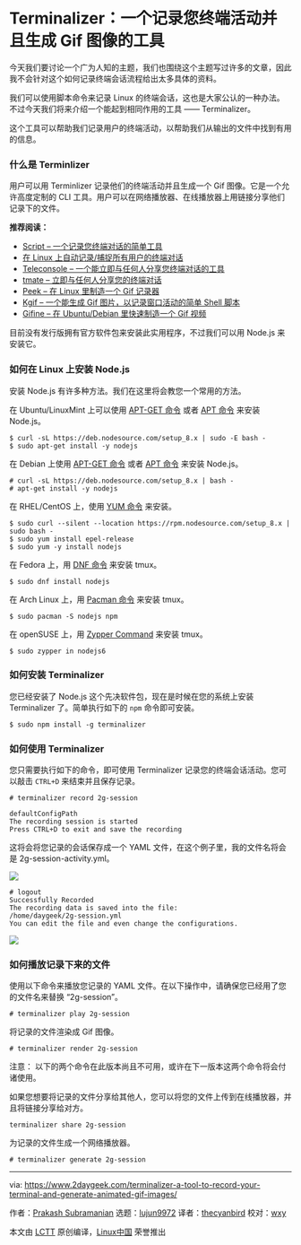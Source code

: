 Terminalizer：一个记录您终端活动并且生成 Gif 图像的工具
====

今天我们要讨论一个广为人知的主题，我们也围绕这个主题写过许多的文章，因此我不会针对这个如何记录终端会话流程给出太多具体的资料。

我们可以使用脚本命令来记录 Linux 的终端会话，这也是大家公认的一种办法。不过今天我们将来介绍一个能起到相同作用的工具 —— Terminalizer。

这个工具可以帮助我们记录用户的终端活动，以帮助我们从输出的文件中找到有用的信息。

### 什么是 Terminlizer

用户可以用 Terminlizer 记录他们的终端活动并且生成一个 Gif 图像。它是一个允许高度定制的 CLI 工具。用户可以在网络播放器、在线播放器上用链接分享他们记录下的文件。

**推荐阅读：**

 - [Script – 一个记录您终端对话的简单工具][1]
 - [在 Linux 上自动记录/捕捉所有用户的终端对话][2]
 - [Teleconsole – 一个能立即与任何人分享您终端对话的工具][3]
 - [tmate – 立即与任何人分享您的终端对话][4]
 - [Peek – 在 Linux 里制造一个 Gif 记录器][5]
 - [Kgif – 一个能生成 Gif 图片，以记录窗口活动的简单 Shell 脚本][6]
- [Gifine – 在 Ubuntu/Debian 里快速制造一个 Gif 视频][7]

目前没有发行版拥有官方软件包来安装此实用程序，不过我们可以用 Node.js 来安装它。

### 如何在 Linux 上安装 Node.js

安装 Node.js 有许多种方法。我们在这里将会教您一个常用的方法。

在 Ubuntu/LinuxMint 上可以使用 [APT-GET 命令][8] 或者 [APT 命令][9] 来安装 Node.js。
 
```
$ curl -sL https://deb.nodesource.com/setup_8.x | sudo -E bash -
$ sudo apt-get install -y nodejs
```
 
在 Debian 上使用 [APT-GET 命令][8] 或者 [APT 命令][9] 来安装 Node.js。
 
```
# curl -sL https://deb.nodesource.com/setup_8.x | bash -
# apt-get install -y nodejs 
```
 
在 RHEL/CentOS 上，使用 [YUM 命令][10] 来安装。
 
```
$ sudo curl --silent --location https://rpm.nodesource.com/setup_8.x | sudo bash -
$ sudo yum install epel-release
$ sudo yum -y install nodejs
```
 
在 Fedora 上，用 [DNF 命令][11] 来安装 tmux。
 
```
$ sudo dnf install nodejs
```

在 Arch Linux 上，用 [Pacman 命令][12] 来安装 tmux。

```
$ sudo pacman -S nodejs npm
```
 
在 openSUSE 上，用 [Zypper Command][13] 来安装 tmux。
 
```
$ sudo zypper in nodejs6
```
 
### 如何安装 Terminalizer
 
您已经安装了 Node.js 这个先决软件包，现在是时候在您的系统上安装 Terminalizer 了。简单执行如下的 `npm` 命令即可安装。
 
```
$ sudo npm install -g terminalizer
```

### 如何使用 Terminalizer

您只需要执行如下的命令，即可使用 Terminalizer 记录您的终端会话活动。您可以敲击 `CTRL+D` 来结束并且保存记录。
 
```
# terminalizer record 2g-session

defaultConfigPath
The recording session is started
Press CTRL+D to exit and save the recording
```

这将会将您记录的会话保存成一个 YAML 文件，在这个例子里，我的文件名将会是 2g-session-activity.yml。

![][15]
 
```
# logout
Successfully Recorded
The recording data is saved into the file:
/home/daygeek/2g-session.yml
You can edit the file and even change the configurations.
```
 
![][16]

### 如何播放记录下来的文件

使用以下命令来播放您记录的 YAML 文件。在以下操作中，请确保您已经用了您的文件名来替换 “2g-session”。

```
# terminalizer play 2g-session
```

将记录的文件渲染成 Gif 图像。
 
```
# terminalizer render 2g-session
```

注意： 以下的两个命令在此版本尚且不可用，或许在下一版本这两个命令将会付诸使用。
 
如果您想要将记录的文件分享给其他人，您可以将您的文件上传到在线播放器，并且将链接分享给对方。
 
```
terminalizer share 2g-session
```
 
为记录的文件生成一个网络播放器。
 
```
# terminalizer generate 2g-session
```

 --------------------------------------------------------------------------------

via: https://www.2daygeek.com/terminalizer-a-tool-to-record-your-terminal-and-generate-animated-gif-images/
 
作者：[Prakash Subramanian][a]
选题：[lujun9972](https://github.com/lujun9972)
译者：[thecyanbird](https://github.com/thecyanbird)
校对：[wxy](https://github.com/wxy)
 
本文由 [LCTT](https://github.com/LCTT/TranslateProject) 原创编译，[Linux中国](https://linux.cn/) 荣誉推出
 
[a]: https://www.2daygeek.com/author/prakash/
[1]: https://www.2daygeek.com/script-command-record-save-your-terminal-session-activity-linux/
[2]: https://www.2daygeek.com/automatically-record-all-users-terminal-sessions-activity-linux-script-command/
[3]: https://www.2daygeek.com/teleconsole-share-terminal-session-instantly-to-anyone-in-seconds/
[4]: https://www.2daygeek.com/tmate-instantly-share-your-terminal-session-to-anyone-in-seconds/
[5]: https://www.2daygeek.com/peek-create-animated-gif-screen-recorder-capture-arch-linux-mint-fedora-ubuntu/
[6]: https://www.2daygeek.com/kgif-create-animated-gif-file-active-window-screen-recorder-capture-arch-linux-mint-fedora-ubuntu-debian-opensuse-centos/
[7]: https://www.2daygeek.com/gifine-create-animated-gif-vedio-recorder-linux-mint-debian-ubuntu/
[8]: https://www.2daygeek.com/apt-get-apt-cache-command-examples-manage-packages-debian-ubuntu-systems/
[9]: https://www.2daygeek.com/apt-command-examples-manage-packages-debian-ubuntu-systems/
[10]: https://www.2daygeek.com/yum-command-examples-manage-packages-rhel-centos-systems/
[11]: https://www.2daygeek.com/dnf-command-examples-manage-packages-fedora-system/
[12]: https://www.2daygeek.com/pacman-command-examples-manage-packages-arch-linux-system/
[13]: https://www.2daygeek.com/zypper-command-examples-manage-packages-opensuse-system/
[14]: data:image/gif;base64,R0lGODlhAQABAIAAAAAAAP///yH5BAEAAAAALAAAAAABAAEAAAIBRAA7
[15]: https://www.2daygeek.com/wp-content/uploads/2018/10/terminalizer-record-2g-session-1.gif
[16]: https://www.2daygeek.com/wp-content/uploads/2018/10/terminalizer-play-2g-session.gif
